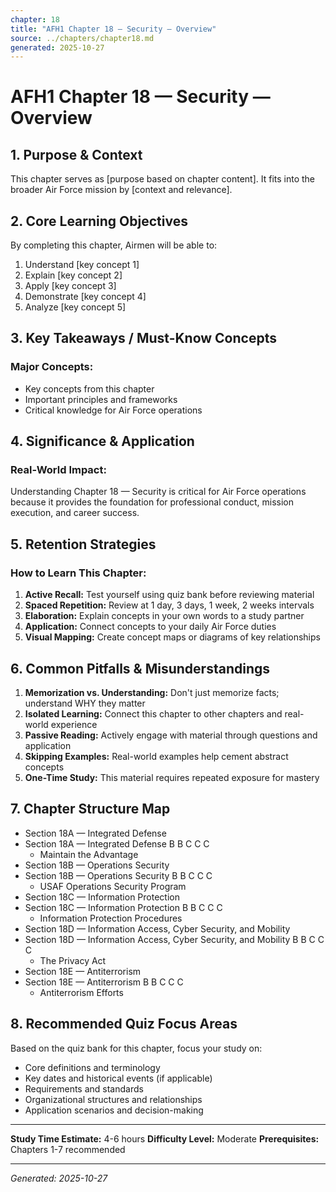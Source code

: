 ```yaml
---
chapter: 18
title: "AFH1 Chapter 18 — Security — Overview"
source: ../chapters/chapter18.md
generated: 2025-10-27
---
```


# AFH1 Chapter 18 — Security — Overview

## 1. Purpose & Context

This chapter serves as [purpose based on chapter content]. It fits into the broader Air Force mission by [context and relevance].

## 2. Core Learning Objectives

By completing this chapter, Airmen will be able to:

1. Understand [key concept 1]
2. Explain [key concept 2]
3. Apply [key concept 3]
4. Demonstrate [key concept 4]
5. Analyze [key concept 5]

## 3. Key Takeaways / Must-Know Concepts

### Major Concepts:

- Key concepts from this chapter
- Important principles and frameworks
- Critical knowledge for Air Force operations

## 4. Significance & Application

### Real-World Impact:

Understanding Chapter 18 — Security is critical for Air Force operations because it provides the foundation for professional conduct, mission execution, and career success.

## 5. Retention Strategies

### How to Learn This Chapter:


1. **Active Recall:** Test yourself using quiz bank before reviewing material
2. **Spaced Repetition:** Review at 1 day, 3 days, 1 week, 2 weeks intervals
3. **Elaboration:** Explain concepts in your own words to a study partner
4. **Application:** Connect concepts to your daily Air Force duties
5. **Visual Mapping:** Create concept maps or diagrams of key relationships


## 6. Common Pitfalls & Misunderstandings


1. **Memorization vs. Understanding:** Don't just memorize facts; understand WHY they matter
2. **Isolated Learning:** Connect this chapter to other chapters and real-world experience
3. **Passive Reading:** Actively engage with material through questions and application
4. **Skipping Examples:** Real-world examples help cement abstract concepts
5. **One-Time Study:** This material requires repeated exposure for mastery


## 7. Chapter Structure Map

- Section 18A — Integrated Defense
- Section 18A — Integrated Defense B B C C C
  - Maintain the Advantage
- Section 18B — Operations Security
- Section 18B — Operations Security B B C C C
  - USAF Operations Security Program
- Section 18C — Information Protection
- Section 18C — Information Protection B B C C C
  - Information Protection Procedures
- Section 18D — Information Access, Cyber Security, and Mobility
- Section 18D — Information Access, Cyber Security, and Mobility B B C C C
  - The Privacy Act
- Section 18E — Antiterrorism
- Section 18E — Antiterrorism B B C C C
  - Antiterrorism Efforts

## 8. Recommended Quiz Focus Areas

Based on the quiz bank for this chapter, focus your study on:


- Core definitions and terminology
- Key dates and historical events (if applicable)
- Requirements and standards
- Organizational structures and relationships
- Application scenarios and decision-making


---

**Study Time Estimate:** 4-6 hours
**Difficulty Level:** Moderate
**Prerequisites:** Chapters 1-7 recommended

---

*Generated: 2025-10-27*
